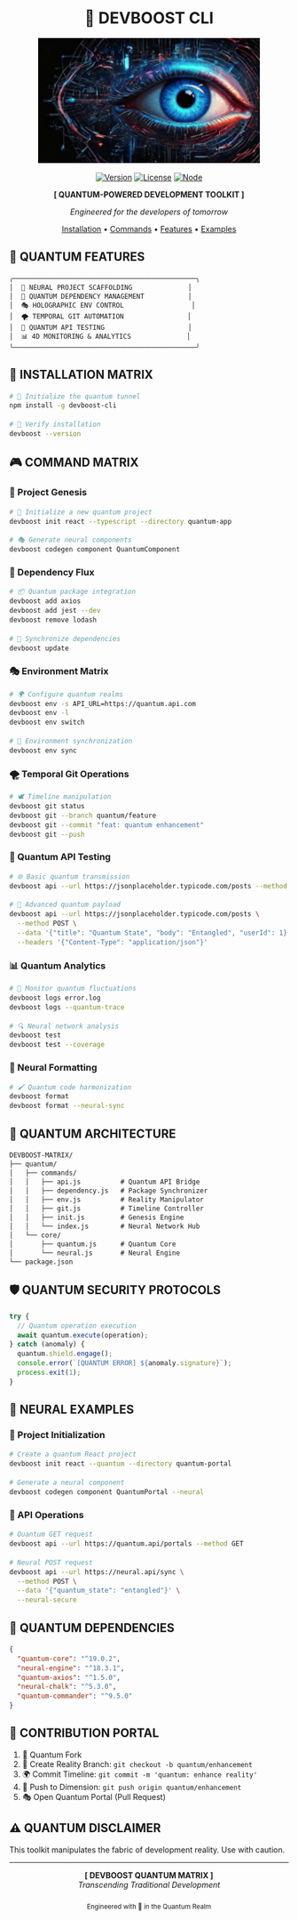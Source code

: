 <div align="center">

# 🌌 DEVBOOST CLI

<img src="assets/devboost-future.gif" alt="DevBoost CLI" width="400"/>

[![Version](https://img.shields.io/badge/VERSION-1.0.0-6C5CE7?style=for-the-badge&logo=v&logoColor=white)](https://github.com/yourusername/devboost-cli)
[![License](https://img.shields.io/badge/LICENSE-MIT-00B894?style=for-the-badge&logo=l&logoColor=white)](LICENSE)
[![Node](https://img.shields.io/badge/NODE-%3E%3D16.0.0-81ECEC?style=for-the-badge&logo=node.js&logoColor=white)](https://nodejs.org)

**[ QUANTUM-POWERED DEVELOPMENT TOOLKIT ]**

_Engineered for the developers of tomorrow_

</div>

<p align="center">
<a href="#-installation">Installation</a> •
<a href="#-command-matrix">Commands</a> •
<a href="#%EF%B8%8F-quantum-features">Features</a> •
<a href="#-neural-examples">Examples</a>
</p>

## 🌠 QUANTUM FEATURES

```
╭──────────────────────────────────────────────╮
│  🧬 NEURAL PROJECT SCAFFOLDING              │
│  🔮 QUANTUM DEPENDENCY MANAGEMENT           │
│  🎭 HOLOGRAPHIC ENV CONTROL                 │
│  🌪️ TEMPORAL GIT AUTOMATION                │
│  🧪 QUANTUM API TESTING                     │
│  📊 4D MONITORING & ANALYTICS              │
╰──────────────────────────────────────────────╯
```

## 💫 INSTALLATION MATRIX

```bash
# 🌌 Initialize the quantum tunnel
npm install -g devboost-cli

# 🎯 Verify installation
devboost --version
```

## 🎮 COMMAND MATRIX

### 🧬 Project Genesis

```bash
# 🚀 Initialize a new quantum project
devboost init react --typescript --directory quantum-app

# 🎭 Generate neural components
devboost codegen component QuantumComponent
```

### 🔮 Dependency Flux

```bash
# 📦 Quantum package integration
devboost add axios
devboost add jest --dev
devboost remove lodash

# 🔄 Synchronize dependencies
devboost update
```

### 🎭 Environment Matrix

```bash
# 🌍 Configure quantum realms
devboost env -s API_URL=https://quantum.api.com
devboost env -l
devboost env switch

# 🔄 Environment synchronization
devboost env sync
```

### 🌪️ Temporal Git Operations

```bash
# 🕊️ Timeline manipulation
devboost git status
devboost git --branch quantum/feature
devboost git --commit "feat: quantum enhancement"
devboost git --push
```

### 🧪 Quantum API Testing

```bash
# 🌐 Basic quantum transmission
devboost api --url https://jsonplaceholder.typicode.com/posts --method GET

# 🔮 Advanced quantum payload
devboost api --url https://jsonplaceholder.typicode.com/posts \
  --method POST \
  --data '{"title": "Quantum State", "body": "Entangled", "userId": 1}' \
  --headers '{"Content-Type": "application/json"}'
```

### 📊 Quantum Analytics

```bash
# 📡 Monitor quantum fluctuations
devboost logs error.log
devboost logs --quantum-trace

# 🔍 Neural network analysis
devboost test
devboost test --coverage
```

### 🎨 Neural Formatting

```bash
# 🖌️ Quantum code harmonization
devboost format
devboost format --neural-sync
```

## 🧬 QUANTUM ARCHITECTURE

```
DEVBOOST-MATRIX/
├── quantum/
│   ├── commands/
│   │   ├── api.js          # Quantum API Bridge
│   │   ├── dependency.js   # Package Synchronizer
│   │   ├── env.js          # Reality Manipulator
│   │   ├── git.js          # Timeline Controller
│   │   ├── init.js         # Genesis Engine
│   │   └── index.js        # Neural Network Hub
│   └── core/
│       ├── quantum.js      # Quantum Core
│       └── neural.js       # Neural Engine
└── package.json
```

## 🛡️ QUANTUM SECURITY PROTOCOLS

```javascript
try {
  // Quantum operation execution
  await quantum.execute(operation);
} catch (anomaly) {
  quantum.shield.engage();
  console.error(`[QUANTUM ERROR] ${anomaly.signature}`);
  process.exit(1);
}
```

## 🧪 NEURAL EXAMPLES

### 🌌 Project Initialization
```bash
# Create a quantum React project
devboost init react --quantum --directory quantum-portal

# Generate a neural component
devboost codegen component QuantumPortal --neural
```

### 🔮 API Operations
```bash
# Quantum GET request
devboost api --url https://quantum.api/portals --method GET

# Neural POST request
devboost api --url https://neural.api/sync \
  --method POST \
  --data '{"quantum_state": "entangled"}' \
  --neural-secure
```

## 📡 QUANTUM DEPENDENCIES

```json
{
  "quantum-core": "^19.0.2",
  "neural-engine": "^18.3.1",
  "quantum-axios": "^1.5.0",
  "neural-chalk": "^5.3.0",
  "quantum-commander": "^9.5.0"
}
```

## 🌌 CONTRIBUTION PORTAL

1. 🌠 Quantum Fork
2. 🌌 Create Reality Branch: `git checkout -b quantum/enhancement`
3. 🌍 Commit Timeline: `git commit -m 'quantum: enhance reality'`
4. 🌠 Push to Dimension: `git push origin quantum/enhancement`
5. 🎭 Open Quantum Portal (Pull Request)

## ⚠️ QUANTUM DISCLAIMER

This toolkit manipulates the fabric of development reality. Use with caution.

---

<div align="center">
  <strong>[ DEVBOOST QUANTUM MATRIX ]</strong><br>
  <em>Transcending Traditional Development</em><br><br>
  <sub>Engineered with 🌌 in the Quantum Realm</sub>
</div>